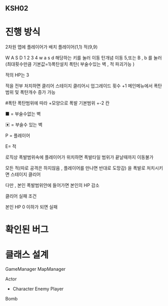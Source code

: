 ## KSH02

# 진행 방식 

2차원 맵에 플레이어가 배치 
플레이어(1,1)
적(9,9)

W A S D 
1 2 3 4
w a s d
해당하는 키를 눌러 이동
턴개념 이동
5,또는 B , b 를 눌러 (최대횟수만큼 기본값=1)폭탄설치
폭탄( 부술수있는 벽 ,  적 파괴가능 )

적의 HP는 3

적을 전부 처치하면 클리어
스테이지 클리어시 업그레이드 횟수 +1
메인메뉴에서 폭탄범위 및 폭탄개수 증가 가능

#폭탄
폭탄범위에 따라 +모양으로 폭발
기본범위 +-2 칸

■ = 부술수없는 벽

▣ = 부술수 있는 벽

P = 플레이어

E= 적

로직상 폭발범위속에 플레이어가 위치하면 폭발타일 범위가 끝날때까지 이동불가

모든 적(따로 공격은 하지않음 , 플레이어를 만나면 반대로 도망감)
을 폭발로 처치시키면 스테이지 클리어

다만 , 본인 폭발범위안에 들어가면 본인의 HP 감소

클리어 실패 조건 

본인 HP 0 이하가 되면 실패

# 확인된 버그



# 클래스 설계

GameManager
MapManager

Actor
- Character
	Enemy
	Player

Bomb

